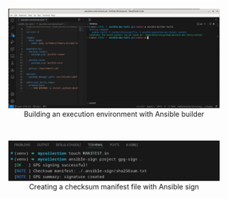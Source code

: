 <!-- markdownlint-disable MD033 MD041 MD013-->

<figure align="center">
  <img src="deploy-ansible-builder.png" alt="image missing" />
  <figcaption>Building an execution environment with Ansible builder</figcaption>
</figure>
<br>
<figure align="center">
  <img src="deploy-ansible-sign.png" alt="image missing" />
  <figcaption>Creating a checksum manifest file with Ansible sign</figcaption>
</figure>
<br>
